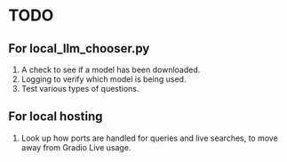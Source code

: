 # TODO

## For local_llm_chooser.py

1) A check to see if a model has been downloaded.
1) Logging to verify which model is being used.
1) Test various types of questions.

## For local hosting

1) Look up how ports are handled for queries and live searches, to move away from Gradio Live usage.